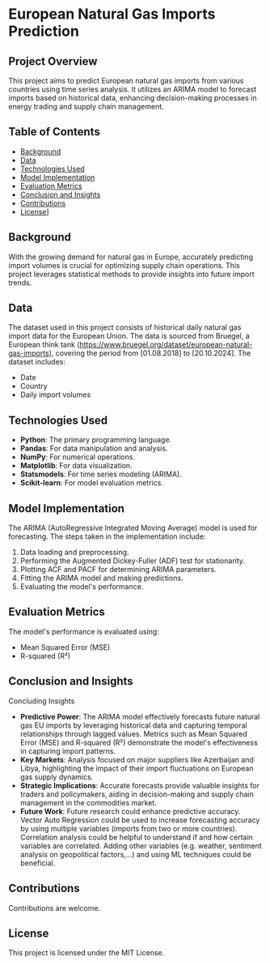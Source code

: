  # European Natural Gas Imports Prediction

## Project Overview
This project aims to predict European natural gas imports from various countries using time series analysis. It utilizes an ARIMA model to forecast imports based on historical data, enhancing decision-making processes in energy trading and supply chain management.

## Table of Contents
- [Background](#background)
- [Data](#data)
- [Technologies Used](#technologies-used)
- [Model Implementation](#model-implementation)
- [Evaluation Metrics](#evaluation-metrics)
- [Conclusion and Insights](#conclusion-and-insights)
- [Contributions](#contributions)
- [License](#license)]

## Background
With the growing demand for natural gas in Europe, accurately predicting import volumes is crucial for optimizing supply chain operations. This project leverages statistical methods to provide insights into future import trends.

## Data
The dataset used in this project consists of historical daily natural gas import data for the European Union. The data is sourced from Bruegel, a European think tank (https://www.bruegel.org/dataset/european-natural-gas-imports), covering the period from [01.08.2018] to [20.10.2024]. The dataset includes:
- Date
- Country
- Daily import volumes

## Technologies Used
- **Python**: The primary programming language.
- **Pandas**: For data manipulation and analysis.
- **NumPy**: For numerical operations.
- **Matplotlib**: For data visualization.
- **Statsmodels**: For time series modeling (ARIMA).
- **Scikit-learn**: For model evaluation metrics.

## Model Implementation
The ARIMA (AutoRegressive Integrated Moving Average) model is used for forecasting. The steps taken in the implementation include:
1. Data loading and preprocessing.
2. Performing the Augmented Dickey-Fuller (ADF) test for stationarity.
3. Plotting ACF and PACF for determining ARIMA parameters.
4. Fitting the ARIMA model and making predictions.
5. Evaluating the model's performance.

## Evaluation Metrics
The model's performance is evaluated using:
- Mean Squared Error (MSE)
- R-squared (R²)

## Conclusion and Insights
Concluding Insights
- **Predictive Power**: The ARIMA model effectively forecasts future natural gas EU imports by leveraging historical data and capturing temporal relationships through lagged values. Metrics such as Mean Squared Error (MSE) and R-squared (R²) demonstrate the model's effectiveness in capturing import patterns.
- **Key Markets**: Analysis focused on major suppliers like Azerbaijan and Libya, highlighting the impact of their import fluctuations on European gas supply dynamics.
- **Strategic Implications**: Accurate forecasts provide valuable insights for traders and policymakers, aiding in decision-making and supply chain management in the commodities market.
- **Future Work**: Future research could enhance predictive accuracy. Vector Auto Regression could be used to increase forecasting accuracy by using multiple variables (imports from two or more countries). Correlation analysis could be helpful to understand if and how certain variables are correlated. Adding other variables (e.g. weather, sentiment analysis on geopolitical factors,...) and using ML techniques could be beneficial.


## Contributions
Contributions are welcome.

## License
This project is licensed under the MIT License.
